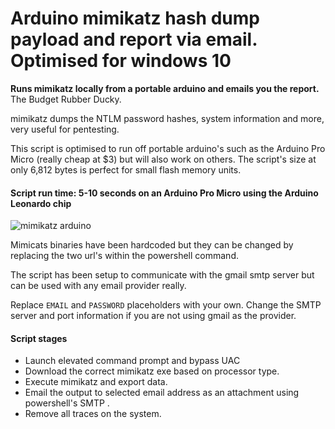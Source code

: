 # Arduino mimikatz hash dump payload and report via email. Optimised for windows 10

**Runs mimikatz locally from a portable arduino and emails you the report.** The Budget Rubber Ducky.

mimikatz dumps the NTLM password hashes, system information and more, very useful for pentesting.

This script is optimised to run off portable arduino's such as the Arduino Pro Micro (really cheap at $3) but will also work on others. The script's size at only 6,812 bytes is perfect for small flash memory units.

#### Script run time: 5-10 seconds on an Arduino Pro Micro using the Arduino Leonardo chip

![mimikatz arduino](http://i.makeagif.com/media/11-30-2016/yz49gO.gif)

Mimicats binaries have been hardcoded but they can be changed by replacing the two url's within the powershell command.

The script has been setup to communicate with the gmail smtp server but can be used with any email provider really.

Replace `EMAIL` and `PASSWORD` placeholders with your own.
Change the SMTP server and port information if you are not using gmail as the provider.

#### Script stages

- Launch elevated command prompt and bypass UAC
- Download the correct mimikatz exe based on processor type.
- Execute mimikatz and export data.
- Email the output to selected email address as an attachment using powershell's SMTP .
- Remove all traces on the system.


